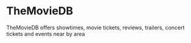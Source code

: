 # TheMovieDB
TheMovieDB offers showtimes, movie tickets, reviews, trailers, concert tickets and events near by area
